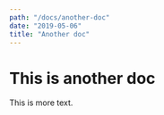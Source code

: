 ```yaml
---
path: "/docs/another-doc"
date: "2019-05-06"
title: "Another doc"
---
```


# This is another doc

This is more text.